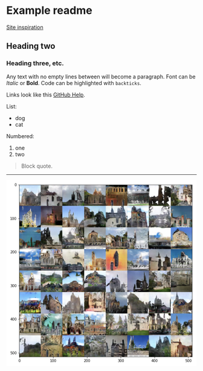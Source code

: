 # Example readme 
[Site inspiration](https://evanwill.github.io/go-go-ghpages/2-basic.html) 

## Heading two

### Heading three, etc.

Any text with no empty lines between will become a paragraph.
Font can be *Italic* or **Bold**.
Code can be highlighted with `backticks`.

Links look like this [GitHub Help](https://help.github.com/).

List:
- dog
- cat

Numbered:
1. one
2. two 

> Block quote.

----

![Example of whats to come](church_default_fulldata_600iterations.png)

